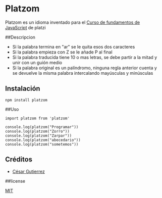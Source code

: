 # Platzom

Platzom es un idioma inventado para el [Curso de
fundamentos de JavaScript](https://platzi.com/js)
de platzi

##Descripcion
- Si la palabra termina en "ar" se le quita esos dos caracteres
- Si la palabra empieza con Z se le añade P al final
- Si la palabra traducida tiene 10 o mas letras, se debe partir a la mitad y unir con un guión medio
- Si la palabra original es un palíndromo, ninguna regla anterior cuenta y se devuelve la misma palabra intercalando mayúsculas y minúsculas

## Instalación

```
npm install platzom
```

##Uso
```
import platzom from 'platzom'

console.log(platzom("Programar"))
console.log(platzom("Zorro"))
console.log(platzom("Zarpar"))
console.log(platzom("abecedario"))
console.log(platzom("sometemos"))
```

## Créditos
- [César Gutierrez](https://twitter.com/CeesarGuti)

##license

[MIT](https://opensource.org/licenses/MIT)
